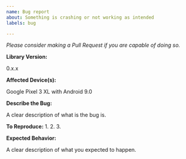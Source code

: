 ```yaml
---
name: Bug report
about: Something is crashing or not working as intended
labels: bug

---
```


*Please consider making a Pull Request if you are capable of doing so.*

**Library Version:**

0.x.x
 
**Affected Device(s):**
 
Google Pixel 3 XL with Android 9.0
 
**Describe the Bug:**

A clear description of what is the bug is.

**To Reproduce:**
1. 
2. 
3. 

**Expected Behavior:**

A clear description of what you expected to happen.
